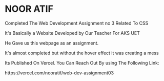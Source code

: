 <h1>NOOR ATIF</h1>
<p> Completed The Web Development Assignment no 3 Related To CSS </p>
<p> It's Basically a Website Developed by Our Teacher For AKS UET </p>
<p> He Gave us this webpage as an assignment. </p>
<p> It's almost completed but without the hover effect it was creating a mess </p>
<p> Its Published On Vercel. You Can Reach Out By using The Following Link: <p/>
https://vercel.com/nooratif/web-dev-assignment03

